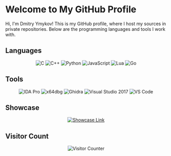 # Welcome to My GitHub Profile

Hi, I'm Dmitry Ymykov! This is my GitHub profile, where I host my sources in private repositories. Below are the programming languages and tools I work with.

## Languages

<p align="center">
  <img src="https://img.shields.io/badge/C-9CC?style=for-the-badge&logo=c" alt="C">
  <img src="https://img.shields.io/badge/C++-00599C?style=for-the-badge&logo=cplusplus" alt="C++">
  <img src="https://img.shields.io/badge/Python-3776AB?style=for-the-badge&logo=python" alt="Python">
  <img src="https://img.shields.io/badge/JavaScript-F7DF1E?style=for-the-badge&logo=javascript" alt="JavaScript">
  <img src="https://img.shields.io/badge/Lua-2C2D72?style=for-the-badge&logo=lua" alt="Lua">
  <img src="https://img.shields.io/badge/Go-00ADD8?style=for-the-badge&logo=go" alt="Go">
</p>

## Tools

<p align="center">
  <img src="https://img.shields.io/badge/IDA%20Pro-00599C?style=for-the-badge" alt="IDA Pro">
  <img src="https://img.shields.io/badge/x64dbg-0078D6?style=for-the-badge" alt="x64dbg">
  <img src="https://img.shields.io/badge/Ghidra-2E8B57?style=for-the-badge" alt="Ghidra">
  <img src="https://img.shields.io/badge/Visual%20Studio%202017-5C2D91?style=for-the-badge&logo=visualstudio" alt="Visual Studio 2017">
  <img src="https://img.shields.io/badge/VS%20Code-007ACC?style=for-the-badge&logo=visualstudiocode" alt="VS Code">
</p>

## Showcase

<p align="center">
  <a href="https://github.com/irrelevantchoices/showcase">
    <img src="https://img.shields.io/badge/View%20Showcase-FF4088?style=for-the-badge&logo=github" alt="Showcase Link">
  </a>
</p>

## Visitor Count

<p align="center">
  <img src="https://count.getloli.com/get/@lhwe?theme=gelbooru" alt="Visitor Counter">
</p>
